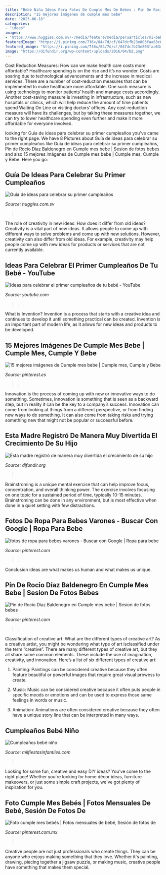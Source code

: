 ```yaml
---
title: "Bebé Niña Ideas Para Fotos De Cumple Mes De Bebes : Pin De Rocio Díaz Baldenegro En Cumple Mes Bebe"
description: "15 mejores imágenes de cumple mes bebe"
date: "2023-06-18"
categories:
- "ideas"
images:
- "https://www.huggies.com.sv/-/media/feature/media/peruarticles/mi-bebe/guia_para_celebrar_su_primer_cumpleaos-mobile.jpg?h=540&amp;la=es-SV&amp;w=640&amp;hash=174E92CB35342EB50885E5E2A070245C107D6854"
featuredImage: "https://i.pinimg.com/736x/84/7d/cf/847dcfb23e803faa63c0d40028caecb2.jpg"
featured_image: "https://i.pinimg.com/736x/84/7d/cf/847dcfb23e803faa63c0d40028caecb2.jpg"
image: "https://difundir.org/wp-content/uploads/2016/04/b2.png"
---
```



Cost Reduction Measures: How can we make health care costs more affordable?
Healthcare spending is on the rise and it’s no wonder. Costs are soaring due to technological advancements and the increase in medical services. There are a number of cost-reduction measures that can be implemented to make healthcare more affordable. One such measure is using technology to monitor patients’ health and manage costs accordingly. Another cost-saving measure is investing in infrastructure, such as new hospitals or clinics, which will help reduce the amount of time patients spend Waiting On Line or visiting doctors’ offices.
Any cost-reduction measure will have its challenges, but by taking these measures together, we can try to lower healthcare spending even further and make it more affordable for everyone involved.

	

		
looking for Guía de ideas para celebrar su primer cumpleaños you've came to the right page. We have 8 Pictures about Guía de ideas para celebrar su primer cumpleaños like Guía de ideas para celebrar su primer cumpleaños, Pin de Rocio Díaz Baldenegro en Cumple mes bebe | Sesion de fotos bebes and also 15 mejores imágenes de Cumple mes bebe | Cumple mes, Cumple y Bebe. Here you go:
		
    
## Guía De Ideas Para Celebrar Su Primer Cumpleaños

<img loading=lazy src="https://www.huggies.com.sv/-/media/feature/media/peruarticles/mi-bebe/guia_para_celebrar_su_primer_cumpleaos-mobile.jpg?h=540&amp;la=es-SV&amp;w=640&amp;hash=174E92CB35342EB50885E5E2A070245C107D6854" onerror="this.onerror=null;this.src='https://tse4.mm.bing.net/th?id=OIP.kn-JTYK5H0ZP0H5v474JUQHaGP&amp;pid=15.1';" alt="Guía de ideas para celebrar su primer cumpleaños">

_Source: huggies.com.sv_

>. 

	

The role of creativity in new ideas: How does it differ from old ideas?
Creativity is a vital part of new ideas. It allows people to come up with different ways to solve problems and come up with new solutions. However, creativity can also differ from old ideas. For example, creativity may help people come up with new ideas for products or services that are not currently available.

    
## Ideas Para Celebrar El Primer Cumpleaños De Tu Bebé - YouTube

<img loading=lazy src="https://i.ytimg.com/vi/lXM_oYG_dl8/maxresdefault.jpg" onerror="this.onerror=null;this.src='https://tse4.mm.bing.net/th?id=OIP.2KRANCL_EWrqGoPETEd-awFNC7&amp;pid=15.1';" alt="Ideas para celebrar el primer cumpleaños de tu bebé - YouTube">

_Source: youtube.com_

>. 

	

What is Invention?
Invention is a process that starts with a creative idea and continues to develop it until something practical can be created. Invention is an important part of modern life, as it allows for new ideas and products to be developed.

    
## 15 Mejores Imágenes De Cumple Mes Bebe | Cumple Mes, Cumple Y Bebe

<img loading=lazy src="https://i.pinimg.com/236x/8b/50/84/8b5084b8a9081152331bad03dce733b7.jpg" onerror="this.onerror=null;this.src='https://tse4.mm.bing.net/th?id=OIP.0tEkKu6F-rwtU-_h_TbG8QAAAA&amp;pid=15.1';" alt="15 mejores imágenes de Cumple mes bebe | Cumple mes, Cumple y Bebe">

_Source: pinterest.es_

>. 

	

Innovation is the process of coming up with new or innovative ways to do something. Sometimes, innovation is something that is seen as a backward step, but in reality it can be the key to a company’s success. Innovation can come from looking at things from a different perspective, or from finding new ways to do something. It can also come from taking risks and trying something new that might not be popular or successful before.

    
## Esta Madre Registró De Manera Muy Divertida El Crecimiento De Su Hijo

<img loading=lazy src="https://difundir.org/wp-content/uploads/2016/04/b2.png" onerror="this.onerror=null;this.src='https://tse4.mm.bing.net/th?id=OIP.KfJW-kNgG3fqfuPhJieCjQHaE7&amp;pid=15.1';" alt="Esta madre registró de manera muy divertida el crecimiento de su hijo">

_Source: difundir.org_

>. 

	

Brainstroming is a unique mental exercise that can help improve focus, concentration, and overall thinking power. The exercise involves focusing on one topic for a sustained period of time, typically 10-15 minutes. Brainstroming can be done in any environment, but is most effective when done in a quiet setting with few distractions.

    
## Fotos De Ropa Para Bebes Varones - Buscar Con Google | Ropa Para Bebe

<img loading=lazy src="https://i.pinimg.com/736x/37/01/65/3701653da37883f4d25921d1ea7348df.jpg" onerror="this.onerror=null;this.src='https://tse3.mm.bing.net/th?id=OIP.jfgsrNyxrAMfEuyemhjIOAHaHa&amp;pid=15.1';" alt="fotos de ropa para bebes varones - Buscar con Google | Ropa para bebe">

_Source: pinterest.com_

>. 

	

Conclusion
ideas are what makes us human and what makes us unique.

    
## Pin De Rocio Díaz Baldenegro En Cumple Mes Bebe | Sesion De Fotos Bebes

<img loading=lazy src="https://i.pinimg.com/736x/84/7d/cf/847dcfb23e803faa63c0d40028caecb2.jpg" onerror="this.onerror=null;this.src='https://tse2.mm.bing.net/th?id=OIP.LYaQMDzDQAc5SsQgqq0idwHaKG&amp;pid=15.1';" alt="Pin de Rocio Díaz Baldenegro en Cumple mes bebe | Sesion de fotos bebes">

_Source: pinterest.com_

>. 

	

Classification of creative art: What are the different types of creative art?
As a creative artist, you might be wondering what type of art isclassified under the term “creative”. There are many different types of creative art, but they all share some common elements. These include the use of imagination, creativity, and innovation. Here’s a list of six different types of creative art:
1. Painting: Paintings can be considered creative because they often feature beautiful or powerful images that require great visual prowess to create.

2. Music: Music can be considered creative because it often puts people in specific moods or emotions and can be used to express those same feelings in words or music.

3. Animation: Animations are often considered creative because they often have a unique story line that can be interpreted in many ways.


    
## Cumpleaños Bebé Niño

<img loading=lazy src="http://mm.milfiestasinfantiles.com/uploads/2012/04/cumple-bebe-nino-mesa-dulces.jpg" onerror="this.onerror=null;this.src='https://tse3.mm.bing.net/th?id=OIP.yV3dNMv1jnGRQiesk2Y5kwHaGP&amp;pid=15.1';" alt="Cumpleaños bebé niño">

_Source: milfiestasinfantiles.com_

>. 

	

Looking for some fun, creative and easy DIY ideas? You've come to the right place! Whether you're looking for home décor ideas, furniture makeovers, or just some simple craft projects, we've got plenty of inspiration for you.

    
## Foto Cumple Mes Bebés | Fotos Mensuales De Bebé, Sesión De Fotos De

<img loading=lazy src="https://i.pinimg.com/736x/60/5a/a9/605aa994af5d5e6647b033e3c1fde066.jpg" onerror="this.onerror=null;this.src='https://tse2.mm.bing.net/th?id=OIP.C7HsAB7O3JYI9cMpeAalRQHaHa&amp;pid=15.1';" alt="Foto cumple mes bebés | Fotos mensuales de bebé, Sesión de fotos de">

_Source: pinterest.com.mx_

>. 

	

Creative people are not just professionals who create things. They can be anyone who enjoys making something that they love. Whether it's painting, drawing, piecing together a jigsaw puzzle, or making music, creative people have something that makes them special.

